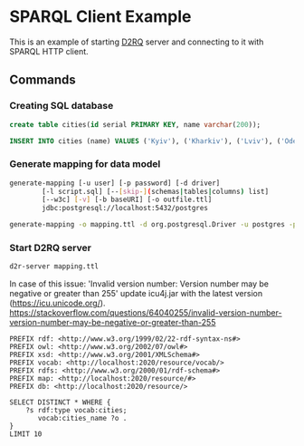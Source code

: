 # SPARQL Client Example

This is an example of starting [D2RQ](http://d2rq.org/) server and connecting to it with SPARQL HTTP client.

## Commands

### Creating SQL database

````SQL
create table cities(id serial PRIMARY KEY, name varchar(200));

INSERT INTO cities (name) VALUES ('Kyiv'), ('Kharkiv'), ('Lviv'), ('Odessa'), ('Mariupol'), ('Mykolaiv'), ('Rivne');
````

### Generate mapping for data model

````bash
generate-mapping [-u user] [-p password] [-d driver]
        [-l script.sql] [--[skip-](schemas|tables|columns) list]
        [--w3c] [-v] [-b baseURI] [-o outfile.ttl]
        jdbc:postgresql://localhost:5432/postgres

generate-mapping -o mapping.ttl -d org.postgresql.Driver -u postgres -p postgres jdbc:postgresql://localhost:5432/postgres
````

### Start D2RQ server

````bash
d2r-server mapping.ttl
````

In case of this issue: 'Invalid version number: Version number may be negative or greater than 255' update icu4j.jar with the latest version (<https://icu.unicode.org/>).
<https://stackoverflow.com/questions/64040255/invalid-version-number-version-number-may-be-negative-or-greater-than-255>

````
PREFIX rdf: <http://www.w3.org/1999/02/22-rdf-syntax-ns#>
PREFIX owl: <http://www.w3.org/2002/07/owl#>
PREFIX xsd: <http://www.w3.org/2001/XMLSchema#>
PREFIX vocab: <http://localhost:2020/resource/vocab/>
PREFIX rdfs: <http://www.w3.org/2000/01/rdf-schema#>
PREFIX map: <http://localhost:2020/resource/#>
PREFIX db: <http://localhost:2020/resource/>

SELECT DISTINCT * WHERE {
    ?s rdf:type vocab:cities;
       vocab:cities_name ?o .
}
LIMIT 10
````
